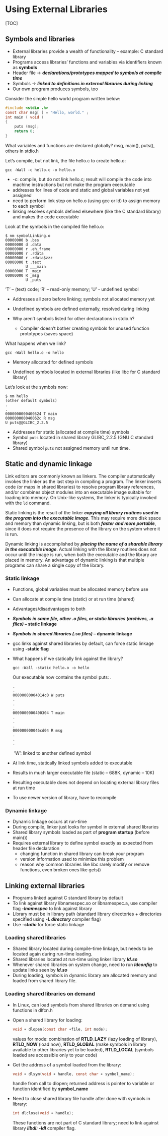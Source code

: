 # Using External Libraries

[TOC]

## Symbols and libraries

- External libraries provide a wealth of functionality – example: C standard library
- Programs access libraries’ functions and variables via identifiers known as **symbols**
- Header file ->  ***declarations/prototypes mapped to symbols at compile time***
- Symbols -> ***linked to definitions in external libraries during linking***
- Our own program produces symbols, too

Consider the simple hello world program written below:

```c
#include <stdio .h>
const char msg[ ] = "Hello, world." ;
int main ( void ) 
{
	puts (msg);
	return 0;
}
```

What variables and functions are declared globally?
	msg, main(), puts(), others in stdio.h

Let’s compile, but not link, the file hello.c to create hello.o:

```shell
gcc -Wall -c hello.c -o hello.o
```

- -c: compile, but do not link hello.c; result will compile the code into machine instructions but not make the program executable
- addresses for lines of code and static and global variables not yet assigned
- need to perform link step on hello.o (using gcc or ld) to assign memory to each symbol
- linking resolves symbols defined elsewhere (like the C standard library) and makes the code executable

Look at the symbols in the compiled file hello.o:

```shell
$ nm symbolLinking.o
00000000 b .bss
00000000 d .data
00000000 r .eh_frame
00000000 r .rdata
00000000 r .rdata$zzz
00000000 t .text
         U ___main
00000000 T _main
00000000 R _msg
         U _puts

```

’T’ – (text) code; ’R’ – read-only memory; ’U’ - undefined symbol

- Addresses all zero before linking; symbols not allocated memory yet

- Undefined symbols are defined externally, resolved during linking

- Why aren’t symbols listed for other declarations in stdio.h?
  - Compiler doesn’t bother creating symbols for unused function prototypes (saves space)

What happens when we link?	

```shell
gcc -Wall hello.o -o hello
```

- Memory allocated for defined symbols

- Undefined symbols located in external libraries (like libc for C standard library)

Let’s look at the symbols now:

```shell
$ nm hello
(other default symbols)
.
.
0000000000400524 T main
000000000040062c R msg
U puts@@GLIBC_2.2.5
```

- Addresses for static (allocated at compile time) symbols
- Symbol `puts` located in shared library GLIBC_2.2.5 (GNU C standard library)
- Shared symbol `puts` not assigned memory until run time.

## Static and dynamic linkage

Link editors are commonly known as linkers. The compiler automatically invokes the linker as the last step in compiling a program. The linker inserts code (or maps in shared libraries) to resolve program library references, and/or combines object modules into an executable image suitable for loading into memory. On Unix-like systems, the linker is typically invoked with the `ld` command.

Static linking is the result of the linker ***copying all library routines used in the program into the executable image***. This may require more disk space and memory than dynamic linking, but is both ***faster and more portable***, since it does not require the presence of the library on the system where it is run.

Dynamic linking is accomplished by ***placing the name of a sharable library in the executable image***. Actual linking with the library routines does not occur until the image is run, when both the executable and the library are placed in memory. An advantage of dynamic linking is that multiple programs can share a single copy of the library.

### Static linkage

- Functions, global variables must be allocated memory before use

- Can allocate at compile time (static) or at run time (shared)

- Advantages/disadvantages to both

- ***Symbols in same file, other .o files, or static libraries (archives, .a files)* – static linkage**

- ***Symbols in shared libraries (.so files)* – dynamic linkage**

- gcc links against shared libraries by default, can force static linkage using **-static flag**

- What happens if we statically link against the library?

  ```shell
  gcc -Wall -static hello.o -o hello
  ```

  Our executable now contains the symbol puts: .

  ```shell
  .
  .
  00000000004014c0 W puts
  .
  .
  .
  0000000000400304 T main
  .
  .
  .
  000000000046cd04 R msg
  .
  .
  .
  ```

  ​	’W’: linked to another defined symbol

- At link time, statically linked symbols added to executable

- Results in much larger executable file (static – 688K, dynamic – 10K)

- Resulting executable does not depend on locating external library files at run time

- To use newer version of library, have to recompile

### Dynamic linkage

- Dynamic linkage occurs at run-time
- During compile, linker just looks for symbol in external shared libraries
- Shared library symbols loaded as part of **program startup** (before main())
- Requires external library to define symbol exactly as expected from header file declaration
  - changing function in shared library can break your program
  - version information used to minimize this problem
  - reason why common libraries like libc rarely modify or remove functions, even broken ones like gets()

## Linking external libraries

- Programs linked against C standard library by default
- To link against library libnamespec.so or libnamespec.a, use compiler flag ***-lnamespec*** to link against library
- Library must be in library path (standard library directories + directories specified using ***-L directory*** compiler flag) 
- Use ***-static*** for force static linkage

### Loading shared libraries

- Shared library located during compile-time linkage, but needs to be located again during run-time loading.
- Shared libraries located at run-time using linker library ***ld.so***
- Whenever shared libraries on system change, need to run ***ldconfig*** to update links seen by ***ld.so***
- During loading, symbols in dynamic library are allocated memory and loaded from shared library file.

### Loading shared libraries on demand

- In Linux, can load symbols from shared libraries on demand using functions in dlfcn.h

- Open a shared library for loading: 

  ```c
  void ∗ dlopen(const char ∗file, int mode); 
  ```

  values for mode: combination of **RTLD_LAZY** (lazy loading of library), **RTLD_NOW** (load now), **RTLD_GLOBAL** (make symbols in library available to other libraries yet to be loaded), **RTLD_LOCAL** (symbols loaded are accessible only to your code)


- Get the address of a symbol loaded from the library: 

  ```c
  void ∗ dlsym(void ∗ handle, const char ∗ symbol_name); 
  ```

  handle from call to dlopen; returned address is pointer to variable or function identified by **symbol_name**


- Need to close shared library file handle after done with symbols in library: 

  ```c
  int dlclose(void ∗ handle);
  ```

  These functions are not part of C standard library; need to link against library ***libdl: -ldl*** compiler flag.

